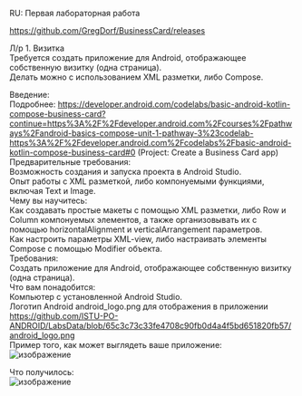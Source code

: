 RU: Первая лабораторная работа  
  
https://github.com/GregDorf/BusinessCard/releases  
  
Л/p 1. Визитка  
Требуется создать приложение для Android, отображающее собственную визитку (одна страница).  
Делать можно с использованием XML разметки, либо Compose.  

Введение:  
Подробнее: https://developer.android.com/codelabs/basic-android-kotlin-compose-business-card?continue=https%3A%2F%2Fdeveloper.android.com%2Fcourses%2Fpathways%2Fandroid-basics-compose-unit-1-pathway-3%23codelab-https%3A%2F%2Fdeveloper.android.com%2Fcodelabs%2Fbasic-android-kotlin-compose-business-card#0 (Project: Create a Business Card app)  
Предварительные требования:  
Возможность создания и запуска проекта в Android Studio.  
Опыт работы с XML разметкой, либо компонуемыми функциями, включая Text и Image.  
Чему вы научитесь:  
Как создавать простые макеты с помощью XML разметки, либо Row и Column компонуемых элементов, а также организовывать их с помощью horizontalAlignment и verticalArrangement параметров.  
Как настроить параметры XML-view, либо настраивать элементы Compose с помощью Modifier объекта.  
Требования:  
Создать приложение для Android, отображающее собственную визитку (одна страница).  
Что вам понадобится:  
Компьютер с установленной Android Studio.  
Логотип Android android_logo.png для отображения в приложении  
https://github.com/ISTU-PO-ANDROID/LabsData/blob/65c3c73c33fe4708c90fb0d4a4f5bd651820fb57/android_logo.png  
Пример того, как может выглядеть ваше приложение:  
![изображение](https://github.com/user-attachments/assets/ab9aed8c-472a-4f8e-88b8-264515bf1850)  



Что получилось:  
![изображение](https://github.com/user-attachments/assets/6524a716-b20d-47d0-836a-86d0f0232254)
